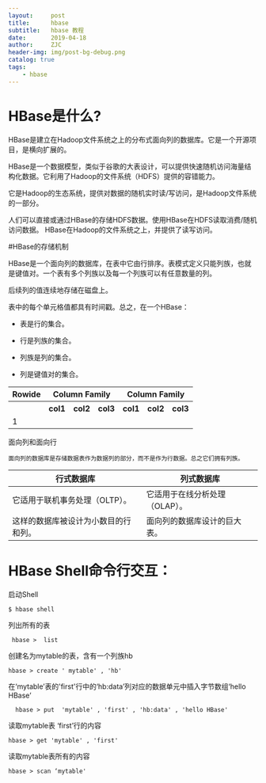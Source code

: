 ```yaml
---
layout:     post
title:      hbase
subtitle:   hbase 教程
date:       2019-04-18
author:     ZJC
header-img: img/post-bg-debug.png
catalog: true
tags:
    - hbase
---
```


# HBase是什么?
  
HBase是建立在Hadoop文件系统之上的分布式面向列的数据库。它是一个开源项目，是横向扩展的。

HBase是一个数据模型，类似于谷歌的大表设计，可以提供快速随机访问海量结构化数据。它利用了Hadoop的文件系统（HDFS）提供的容错能力。

它是Hadoop的生态系统，提供对数据的随机实时读/写访问，是Hadoop文件系统的一部分。

人们可以直接或通过HBase的存储HDFS数据。使用HBase在HDFS读取消费/随机访问数据。 HBase在Hadoop的文件系统之上，并提供了读写访问。

#HBase的存储机制

HBase是一个面向列的数据库，在表中它由行排序。表模式定义只能列族，也就是键值对。一个表有多个列族以及每一个列族可以有任意数量的列。

后续列的值连续地存储在磁盘上。

表中的每个单元格值都具有时间戳。总之，在一个HBase：

+ 表是行的集合。

+ 行是列族的集合。

+ 列族是列的集合。

+ 列是键值对的集合。

<table>
    <tr>
        <th>Rowide</th>
        <th colspan="3">Column Family</th>
        <th colspan="3">Column Family</th>
    </tr>
    <tr>
        <th></th>
        <th>col1</th>
        <th>col2</th>
        <th>col3</th>
        <th>col1</th>
        <th>col2</th>
        <th>col3</th>
    </tr>
    <tr>
        <td>1</td>
        <td></td>
        <td></td>
        <td></td>
        <td></td>
        <td></td>
        <td></td>
    </tr>
</table>

面向列和面向行

	面向列的数据库是存储数据表作为数据列的部分，而不是作为行数据。总之它们拥有列族。

行式数据库|列式数据库
-|-|
它适用于联机事务处理（OLTP）。      | 它适用于在线分析处理（OLAP）。
这样的数据库被设计为小数目的行和列。|面向列的数据库设计的巨大表。


# HBase Shell命令行交互：

启动Shell
```
$ hbase shell
```
列出所有的表
```
 hbase >  list
```

创建名为mytable的表，含有一个列族hb    
```
hbase > create ' mytable' , 'hb'
```

 在‘mytable’表的'first'行中的‘hb:data’列对应的数据单元中插入字节数组‘hello HBase’
```
  hbase > put  'mytable' , 'first' , 'hb:data' , 'hello HBase' 
```

读取mytable表 ‘first’行的内容   
```
hbase > get 'mytable' , 'first' 
```

读取mytable表所有的内容     
 ```
 hbase > scan ‘mytable' 
 ```

